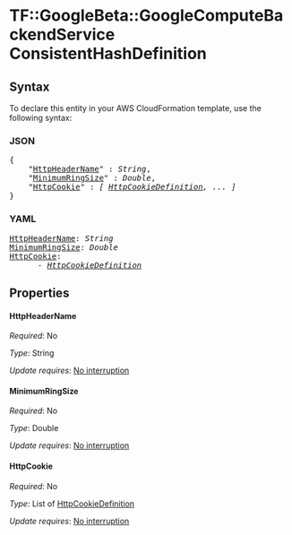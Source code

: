 # TF::GoogleBeta::GoogleComputeBackendService ConsistentHashDefinition

## Syntax

To declare this entity in your AWS CloudFormation template, use the following syntax:

### JSON

<pre>
{
    "<a href="#httpheadername" title="HttpHeaderName">HttpHeaderName</a>" : <i>String</i>,
    "<a href="#minimumringsize" title="MinimumRingSize">MinimumRingSize</a>" : <i>Double</i>,
    "<a href="#httpcookie" title="HttpCookie">HttpCookie</a>" : <i>[ <a href="httpcookiedefinition.md">HttpCookieDefinition</a>, ... ]</i>
}
</pre>

### YAML

<pre>
<a href="#httpheadername" title="HttpHeaderName">HttpHeaderName</a>: <i>String</i>
<a href="#minimumringsize" title="MinimumRingSize">MinimumRingSize</a>: <i>Double</i>
<a href="#httpcookie" title="HttpCookie">HttpCookie</a>: <i>
      - <a href="httpcookiedefinition.md">HttpCookieDefinition</a></i>
</pre>

## Properties

#### HttpHeaderName

_Required_: No

_Type_: String

_Update requires_: [No interruption](https://docs.aws.amazon.com/AWSCloudFormation/latest/UserGuide/using-cfn-updating-stacks-update-behaviors.html#update-no-interrupt)

#### MinimumRingSize

_Required_: No

_Type_: Double

_Update requires_: [No interruption](https://docs.aws.amazon.com/AWSCloudFormation/latest/UserGuide/using-cfn-updating-stacks-update-behaviors.html#update-no-interrupt)

#### HttpCookie

_Required_: No

_Type_: List of <a href="httpcookiedefinition.md">HttpCookieDefinition</a>

_Update requires_: [No interruption](https://docs.aws.amazon.com/AWSCloudFormation/latest/UserGuide/using-cfn-updating-stacks-update-behaviors.html#update-no-interrupt)


